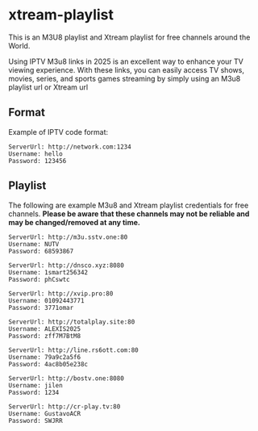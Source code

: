 # xtream-playlist

This is an M3U8 playlist and Xtream playlist for free channels around the World.

Using IPTV M3u8 links in 2025 is an excellent way to enhance your TV viewing experience. With these links, you can easily access TV shows, movies, series, and sports games streaming by simply using an M3u8 playlist url or Xtream url

## Format
Example of IPTV code format:
   ```
   ServerUrl: http://network.com:1234
   Username: hello
   Password: 123456
   ```

## Playlist

The following are example M3u8 and Xtream playlist credentials for free channels.  **Please be aware that these channels may not be reliable and may be changed/removed at any time.**
  ```
ServerUrl: http://m3u.sstv.one:80
Username: NUTV
Password: 68593867
   ```
  ```
ServerUrl: http://dnsco.xyz:8080
Username: 1smart256342
Password: phCswtc
   ```
  ```
ServerUrl: http://xvip.pro:80
Username: 01092443771
Password: 3771omar
   ```
  ```
ServerUrl: http://totalplay.site:80
Username: ALEXIS2025
Password: zff7M7BtM8
   ```
  ```
ServerUrl: http://line.rs6ott.com:80
Username: 79a9c2a5f6
Password: 4ac8b05e238c
   ```
  ```
ServerUrl: http://bostv.one:8080
Username: jilen
Password: 1234
   ```
  ```
ServerUrl: http://cr-play.tv:80
Username: GustavoACR
Password: SWJRR
   ```

    

